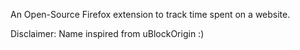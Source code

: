 An Open-Source Firefox extension to track time spent on a website.

Disclaimer: Name inspired from uBlockOrigin :)
